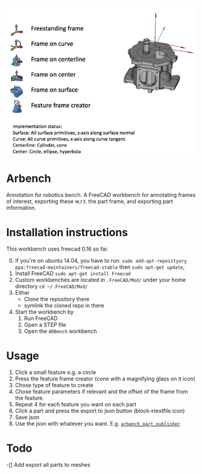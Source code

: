 ![implementation preview](https://raw.githubusercontent.com/mahaarbo/ARBench/master/UI/icons/github_preview.png)
# Arbench
Annotation for robotics bench. A FreeCAD workbench for annotating frames of interest, exporting these w.r.t. the part frame, and exporting part information.

# Installation instructions
This workbench uses freecad 0.16 so far.

0. If you're on ubuntu 14.04, you have to run: `sudo add-apt-reposityory ppa:freecad-maintainers/freecad-stable` then `sudo apt-get update`,
1. Install FreeCAD 
`sudo apt-get install Freecad`
2. Custom workbenches are located in `.FreeCAD/Mod/` under your home directory
`cd ~/.FreeCAD/Mod/`
3. Either
   - Clone the repository there
   - symlink the cloned repo in there
4. Start the workbench by
   1. Run FreeCAD
   2. Open a STEP file
   3. Open the `ARBench` workbench

# Usage

1. Click a small feature e.g. a circle
2. Press the feature frame creator (cone with a magnifying glass on it icon)
3. Chose type of feature to create
4. Chose feature parameters if relevant and the offset of the frame from the feature.
5. Repeat 4 for each feature you want on each part
6. Click a part and press the export to json button (block->textfile icon)
7. Save json
8. Use the json with whatever you want. E.g. [`arbench_part_publisher`](https://github.com/mahaarbo/arbench_part_publisher)

# Todo
 -[] Add export all parts to meshes
